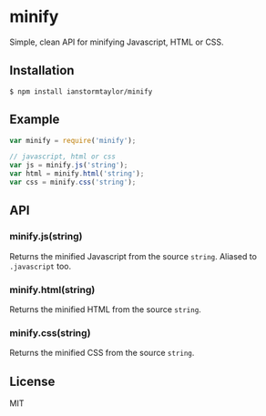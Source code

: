 
# minify

  Simple, clean API for minifying Javascript, HTML or CSS.

## Installation

    $ npm install ianstormtaylor/minify

## Example

```javascript
var minify = require('minify');

// javascript, html or css
var js = minify.js('string');
var html = minify.html('string');
var css = minify.css('string');
```

## API

### minify.js(string)

  Returns the minified Javascript from the source `string`. Aliased to `.javascript` too.

### minify.html(string)

  Returns the minified HTML from the source `string`.

### minify.css(string)

  Returns the minified CSS from the source `string`.

## License
  
  MIT